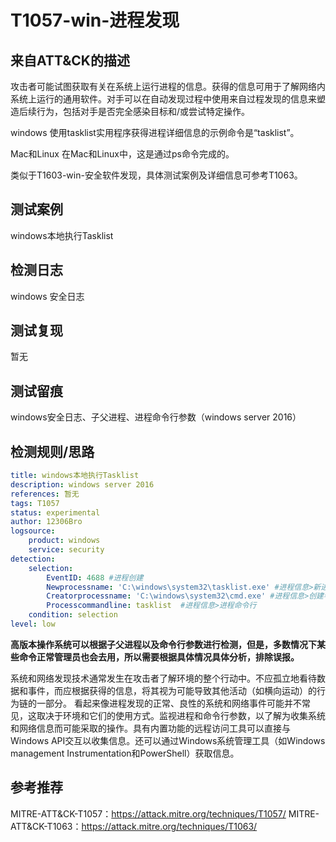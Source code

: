 # T1057-win-进程发现

## 来自ATT&CK的描述

攻击者可能试图获取有关在系统上运行进程的信息。获得的信息可用于了解网络内系统上运行的通用软件。对手可以在自动发现过程中使用来自过程发现的信息来塑造后续行为，包括对手是否完全感染目标和/或尝试特定操作。

windows
使用tasklist实用程序获得进程详细信息的示例命令是“tasklist”。

Mac和Linux
在Mac和Linux中，这是通过ps命令完成的。

类似于T1603-win-安全软件发现，具体测试案例及详细信息可参考T1063。

## 测试案例

windows本地执行Tasklist

## 检测日志

windows 安全日志

## 测试复现

暂无

## 测试留痕

windows安全日志、子父进程、进程命令行参数（windows server 2016）

## 检测规则/思路

```yml
title: windows本地执行Tasklist
description: windows server 2016
references: 暂无
tags: T1057
status: experimental
author: 12306Bro
logsource:
    product: windows
    service: security
detection:
    selection:
        EventID: 4688 #进程创建
        Newprocessname: 'C:\windows\system32\tasklist.exe' #进程信息>新进程名称
        Creatorprocessname: 'C:\windows\system32\cmd.exe' #进程信息>创建者进程名称
        Processcommandline: tasklist  #进程信息>进程命令行
    condition: selection
level: low
```

**高版本操作系统可以根据子父进程以及命令行参数进行检测，但是，多数情况下某些命令正常管理员也会去用，所以需要根据具体情况具体分析，排除误报。**

系统和网络发现技术通常发生在攻击者了解环境的整个行动中。不应孤立地看待数据和事件，而应根据获得的信息，将其视为可能导致其他活动（如横向运动）的行为链的一部分。
看起来像进程发现的正常、良性的系统和网络事件可能并不常见，这取决于环境和它们的使用方式。监视进程和命令行参数，以了解为收集系统和网络信息而可能采取的操作。具有内置功能的远程访问工具可以直接与Windows API交互以收集信息。还可以通过Windows系统管理工具（如Windows management Instrumentation和PowerShell）获取信息。

## 参考推荐

MITRE-ATT&CK-T1057：<https://attack.mitre.org/techniques/T1057/>
MITRE-ATT&CK-T1063：<https://attack.mitre.org/techniques/T1063/>
